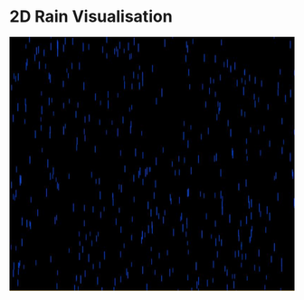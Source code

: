 # 2D Rain Visualisation
<img src="https://github.com/David-Sangojinmi/Projects/blob/master/Processing/Images/rain2d.JPG" width="600" height="450"/>
